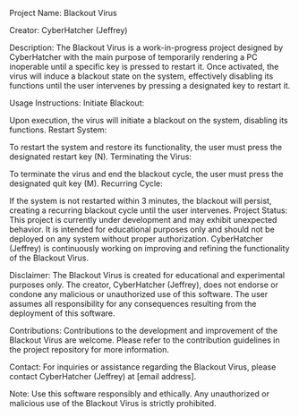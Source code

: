 Project Name: Blackout Virus

Creator: CyberHatcher (Jeffrey)

Description:
The Blackout Virus is a work-in-progress project designed by CyberHatcher with the main purpose of temporarily rendering a PC inoperable until a specific key is pressed to restart it. Once activated, the virus will induce a blackout state on the system, effectively disabling its functions until the user intervenes by pressing a designated key to restart it.

Usage Instructions:
Initiate Blackout:

Upon execution, the virus will initiate a blackout on the system, disabling its functions.
Restart System:

To restart the system and restore its functionality, the user must press the designated restart key (N).
Terminating the Virus:

To terminate the virus and end the blackout cycle, the user must press the designated quit key (M).
Recurring Cycle:

If the system is not restarted within 3 minutes, the blackout will persist, creating a recurring blackout cycle until the user intervenes.
Project Status:
This project is currently under development and may exhibit unexpected behavior. It is intended for educational purposes only and should not be deployed on any system without proper authorization. CyberHatcher (Jeffrey) is continuously working on improving and refining the functionality of the Blackout Virus.

Disclaimer:
The Blackout Virus is created for educational and experimental purposes only. The creator, CyberHatcher (Jeffrey), does not endorse or condone any malicious or unauthorized use of this software. The user assumes all responsibility for any consequences resulting from the deployment of this software.

Contributions:
Contributions to the development and improvement of the Blackout Virus are welcome. Please refer to the contribution guidelines in the project repository for more information.

Contact:
For inquiries or assistance regarding the Blackout Virus, please contact CyberHatcher (Jeffrey) at [email address].

Note: Use this software responsibly and ethically. Any unauthorized or malicious use of the Blackout Virus is strictly prohibited.
